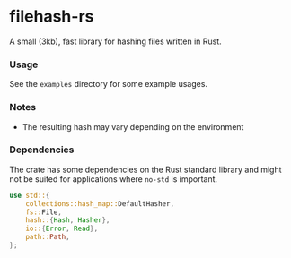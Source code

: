 # filehash-rs
A small (3kb), fast library for hashing files written in Rust.

### Usage
See the `examples` directory for some example usages.

### Notes
- The resulting hash may vary depending on the environment

### Dependencies
The crate has some dependencies on the Rust standard library and might not be suited for applications where `no-std` is important.
```rust
use std::{
    collections::hash_map::DefaultHasher,
    fs::File,
    hash::{Hash, Hasher},
    io::{Error, Read},
    path::Path,
};
```